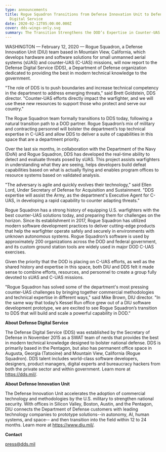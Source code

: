 ```yaml
---
type: announcements
title: Rogue Squadron Transitions from Defense Innovation Unit to Defense
  Digital Service
date: 2020-02-12T05:00:00.000Z
cover: dds-wings-only.svg
summary: The Transition Strengthens the DOD’s Expertise in Counter-UAS
---
```


WASHINGTON — February 12, 2020 — Rogue Squadron, a Defense Innovation Unit (DIU) team based in Mountain View, California, which develops hardware and software solutions for small unmanned aerial systems (sUAS) and counter-UAS (C-UAS) missions, will now report to the Defense Digital Service (DDS), a Department of Defense organization dedicated to providing the best in modern technical knowledge to the government.

"The role of DDS is to push boundaries and increase technical competency in the department to address emerging threats," said Brett Goldstein, DDS director. "Counter-UAS efforts directly impact the warfighter, and we will use these new resources to support those who protect and serve our country."

The Rogue Squadron team formally transitions to DDS today, following a natural transition path to a DOD partner. Rogue Squadron’s mix of military and contracting personnel will bolster the department’s top technical expertise in C-UAS and allow DDS to deliver a suite of capabilities in this space that are a department priority.

Over the last six months, in collaboration with the Department of the Navy (DoN) and Rogue Squadron, DDS has developed the real-time ability to detect and evaluate threats posed by sUAS. This project assists warfighters in understanding what they are seeing, helps developers build defeat capabilities based on what is actually flying and enables program offices to resource systems based on validated analysis.

"The adversary is agile and quickly evolves their technology," said Ellen Lord, Under Secretary of Defense for Acquisition and Sustainment. "DDS expertise will assist the Army, as the department's Executive Agent for C-UAS, in developing a rapid capability to counter adapting threats."

Rogue Squadron has a strong history of equipping U.S. warfighters with the best counter-UAS solutions today, and preparing them for challenges on the horizon. Since its establishment in 2017, Rogue Squadron has utilized modern software development practices to deliver cutting-edge products that help the warfighter operate safely and securely in environments with unknown autonomous systems. Rogue Squadron’s software is used by approximately 200 organizations across the DOD and federal government, and its custom ground station tools are widely used in major DOD C-UAS exercises.

Given the priority that the DOD is placing on C-UAS efforts, as well as the shared history and expertise in this space, both DIU and DDS felt it made sense to combine efforts, resources, and personnel to create a group fully devoted to sUAS and C-UAS missions.

"Rogue Squadron has solved some of the department's most pressing counter-UAS challenges by bringing together commercial methodologies and technical expertise in different ways," said Mike Brown, DIU director. "In the same way that today’s Kessel Run office grew out of a DIU software development prototype, we are excited to see Rogue Squadron’s transition to DDS that will build and scale a powerful capability in DOD."

**About Defense Digital Service**

The Defense Digital Service (DDS) was established by the Secretary of Defense in November 2015 as a SWAT team of nerds that provides the best in modern technical knowledge designed to bolster national defense. DDS is primarily based in the Pentagon, but also has permanent office space in Augusta, Georgia (Tatooine) and Mountain View, California (Rogue Squadron). DDS talent includes world-class software developers, designers, product managers, digital experts and bureaucracy hackers from both the private sector and within government. Learn more at <https://dds.mil/>.

**About Defense Innovation Unit**

The Defense Innovation Unit accelerates the adoption of commercial technology and methodologies by the U.S. military to strengthen national security. With offices in Silicon Valley, Boston, Austin, and the Pentagon, DIU connects the Department of Defense customers with leading technology companies to prototype solutions--in autonomy, AI, human systems, and space-- and then transition into the field within 12 to 24 months. Learn more at https://www.diu.mil/.

**Contact**

press@dds.mil
